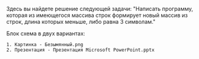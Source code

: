Здесь вы найдете решение следующей задачи:
"Написать программу, которая из имеющегося массива строк формирует новый массив из строк, длина которых меньше, либо равна 3 символам."

Блок схема в двух вариантах: 

    1. Картинка - Безымянный.png
    2. Презентация - Презентация Microsoft PowerPoint.pptx

